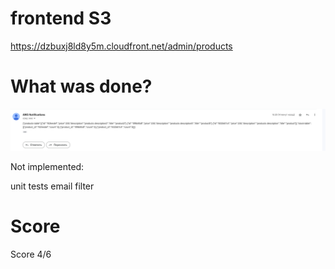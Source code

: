 
# frontend S3
https://dzbuxj8ld8y5m.cloudfront.net/admin/products

# What was done?

![img.png](img.png)

Not implemented:

unit tests
email filter

# Score
Score 4/6